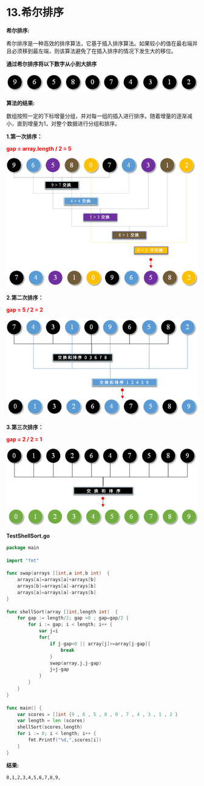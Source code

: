 # 13.希尔排序

**希尔排序:**

希尔排序是一种高效的排序算法，它基于插入排序算法。如果较小的值在最右端并且必须移到最左端，则该算法避免了在插入排序的情况下发生大的移位。

**通过希尔排序将以下数字从小到大排序**

![img](images/Image00042.jpg)

**算法的结果:**

数组按照一定的下标增量分组，并对每一组的插入进行排序。随着增量的逐渐减小，直到增量为1，对整个数据进行分组和排序。

**1.第一次排序：**

**<font color="red">gap = array.length / 2 = 5</font>**

![img](images/Image00043.jpg)

**2.第二次排序：**

**<font color="red">gap = 5 / 2 = 2</font>**

![img](images/Image00044.jpg)

**3.第三次排序：**

**<font color="red">gap = 2 / 2 = 1</font>**

![img](images/Image00045.jpg)

**TestShellSort.go**

```go
package main

import "fmt"

func swap(arrays []int,a int,b int)  {
	arrays[a]=arrays[a]+arrays[b]
	arrays[b]=arrays[a]-arrays[b]
	arrays[a]=arrays[a]-arrays[b]
}

func shellSort(array []int,length int)  {
	for gap := length/2; gap >0 ; gap=gap/2 {
		for i := gap; i < length; i++ {
			var j=i
			for{
				if j-gap<0 || array[j]>=array[j-gap]{
					break
				}
				swap(array,j,j-gap)
				j=j-gap
			}
		}
	}
}

func main() {
	var scores = []int {9 , 6 , 5 , 8 , 0 , 7 , 4 , 3 , 1 , 2 }
	var length = len (scores)
	shellSort(scores,length)
	for i := 0; i < length; i++ {
		fmt.Printf("%d,",scores[i])
	}
}
```

**结果:**

```
0,1,2,3,4,5,6,7,8,9,
```

